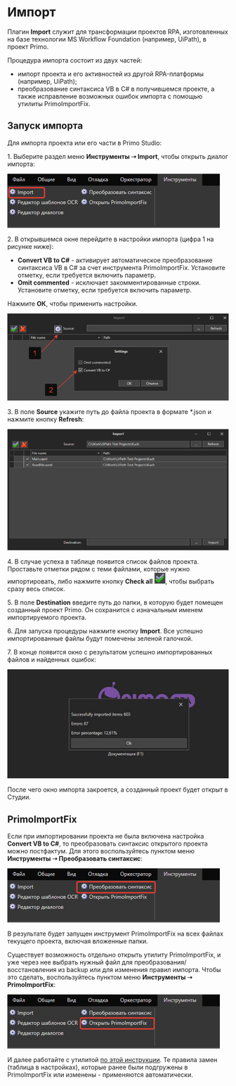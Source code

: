 # Импорт

Плагин **Import** служит для трансформации проектов RPA, изготовленных на базе технологии MS Workflow Foundation (например, UiPath), в проект Primo. 

Процедура импорта состоит из двух частей: 
* импорт проекта и его активностей из другой RPA-платформы (например, UiPath);
* преобразование синтаксиса VB в C# в получившемся проекте, а также исправление возможных ошибок импорта с помощью утилиты PrimoImportFix.

## Запуск импорта

Для импорта проекта или его части в Primo Studio: 

1\. Выберите раздел меню **Инструменты ➝ Import**, чтобы открыть диалог импорта: 

![](<../../.gitbook/assets/tools-import.png>)

2\. В открывшемся окне перейдите в настройки импорта (цифра 1 на рисунке ниже): 
   * **Convert VB to C#** - активирует автоматическое преобразование синтаксиса VB в C# за счет инструмента PrimoImportFix. Установите отметку, если требуется включить параметр.
   * **Omit commented** - исключает закомментированные строки. Установите отметку, если требуется включить параметр.

Нажмите **ОК**, чтобы применить настройки.

![](<../../.gitbook/assets/импорт, настройки.png>) 

3\. В поле **Source** укажите путь до файла проекта в формате \*.json и нажмите кнопку **Refresh**:

![](<../../.gitbook/assets/image (347).png>)

4\. В случае успеха в таблице появится список файлов проекта. Проставьте отметки рядом с теми файлами, которые нужно импортировать, либо нажмите кнопку **Check all** ![](<../../.gitbook/assets/import-check-all.png>), чтобы выбрать сразу весь список. 

5\. В поле **Destination** введите путь до папки, в которую будет помещен созданный проект Primo. Он сохранится с изначальным именем импортируемого проекта. 

6\. Для запуска процедуры нажмите кнопку **Import**. Все успешно импортированные файлы будут помечены зеленой галочкой. 

7\. В конце появится окно с результатом успешно импортированных файлов и найденных ошибок:

![](<../../.gitbook/assets/диалог-импорт.png>)

После чего окно импорта закроется, а созданный проект будет открыт в Студии.


## PrimoImportFix

Если при импортировании проекта не была включена настройка **Convert VB to C#**, то преобразовать синтаксис открытого проекта можно постфактум. Для этого воспользуйтесь пунктом меню **Инструменты ➝ Преобразовать синтаксис**:

![](<../../.gitbook/assets/tools-convert.png>)

В результате будет запущен инструмент PrimoImportFix на всех файлах текущего проекта, включая вложенные папки.

Существует возможность отдельно открыть утилиту PrimoImportFix, и уже через нее выбрать нужный файл для преобразования/восстановления из backup или для изменения правил импорта. Чтобы это сделать, воспользуйтесь пунктом меню **Инструменты ➝ PrimoImportFix**:

![](<../../.gitbook/assets/tools-open-fix.png>)

И далее работайте с утилитой [по этой инструкции](https://docs.primo-rpa.ru/primo-rpa/primo-studio/tools/importfix). Те правила замен (таблица в настройках), которые ранее были подгружены в PrimoImportFix или изменены - применяются автоматически.

